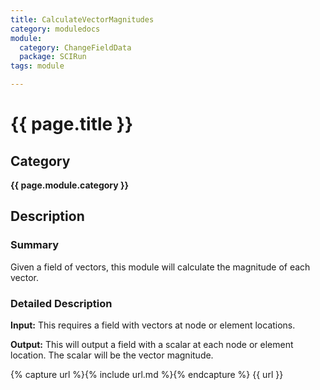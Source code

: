 ```yaml
---
title: CalculateVectorMagnitudes
category: moduledocs
module:
  category: ChangeFieldData
  package: SCIRun
tags: module

---
```


# {{ page.title }}

## Category

**{{ page.module.category }}**

## Description

### Summary

Given a field of vectors, this module will calculate the magnitude of each vector.

### Detailed Description

**Input:** This requires a field with vectors at node or element locations.

**Output:** This will output a field with a scalar at each node or element location. The scalar will be the vector magnitude.

{% capture url %}{% include url.md %}{% endcapture %}
{{ url }}
